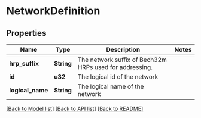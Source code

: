 # NetworkDefinition

## Properties

Name | Type | Description | Notes
------------ | ------------- | ------------- | -------------
**hrp_suffix** | **String** | The network suffix of Bech32m HRPs used for addressing. | 
**id** | **u32** | The logical id of the network | 
**logical_name** | **String** | The logical name of the network | 

[[Back to Model list]](../README.md#documentation-for-models) [[Back to API list]](../README.md#documentation-for-api-endpoints) [[Back to README]](../README.md)


